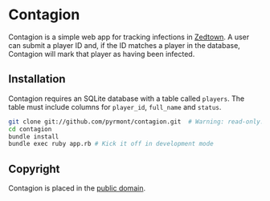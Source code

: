 Contagion
=========

Contagion is a simple web app for tracking infections in [Zedtown](http://www.zedtown.com/). A user can submit a player ID and, if the ID matches a player in the database, Contagion will mark that player as having been infected.

Installation
------------

Contagion requires an SQLite database with a table called `players`. The table must include columns for `player_id`, `full_name` and `status`.

```bash
git clone git://github.com/pyrmont/contagion.git  # Warning: read-only.
cd contagion
bundle install
bundle exec ruby app.rb # Kick it off in development mode
```

Copyright
---------

Contagion is placed in the [public domain](http://creativecommons.org/publicdomain/zero/1.0/).